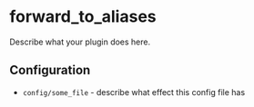forward_to_aliases
========

Describe what your plugin does here.

Configuration
-------------

* `config/some_file` - describe what effect this config file has
